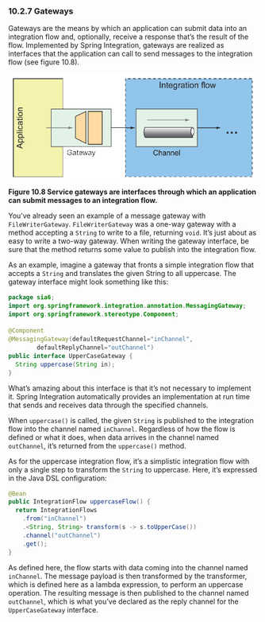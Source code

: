 ### 10.2.7 Gateways

Gateways are the means by which an application can submit data into an integration flow and, optionally, receive a response that’s the result of the flow. Implemented by Spring Integration, gateways are realized as interfaces that the application can call to send messages to the integration flow (see figure 10.8).

![](../../assets/10.8.png)

**Figure 10.8 Service gateways are interfaces through which an application can submit messages to an integration flow.** <br/>

You’ve already seen an example of a message gateway with `FileWriterGateway`. `FileWriterGateway` was a one-way gateway with a method accepting a `String` to write to a file, returning `void`. It’s just about as easy to write a two-way gateway. When writing the gateway interface, be sure that the method returns some value to publish into the integration flow.

As an example, imagine a gateway that fronts a simple integration flow that accepts a `String` and translates the given String to all uppercase. The gateway interface might look something like this:

```java
package sia6;
import org.springframework.integration.annotation.MessagingGateway;
import org.springframework.stereotype.Component;

@Component
@MessagingGateway(defaultRequestChannel="inChannel",
        defaultReplyChannel="outChannel")
public interface UpperCaseGateway {
  String uppercase(String in);
}
```

What’s amazing about this interface is that it’s not necessary to implement it. Spring Integration automatically provides an implementation at run time that sends and receives data through the specified channels.

When `uppercase()` is called, the given `String` is published to the integration flow into the channel named `inChannel`. Regardless of how the flow is defined or what it does, when data arrives in the channel named `outChannel`, it’s returned from the `uppercase()` method.

As for the uppercase integration flow, it’s a simplistic integration flow with only a single step to transform the `String` to uppercase. Here, it’s expressed in the Java DSL configuration:

```java
@Bean
public IntegrationFlow uppercaseFlow() {
  return IntegrationFlows
    .from("inChannel")
    .<String, String> transform(s -> s.toUpperCase())
    .channel("outChannel")
    .get();
}
```

As defined here, the flow starts with data coming into the channel named `inChannel`. The message payload is then transformed by the transformer, which is defined here as a lambda expression, to perform an uppercase operation. The resulting message is then published to the channel named `outChannel`, which is what you’ve declared as the reply channel for the `UpperCaseGateway` interface.

